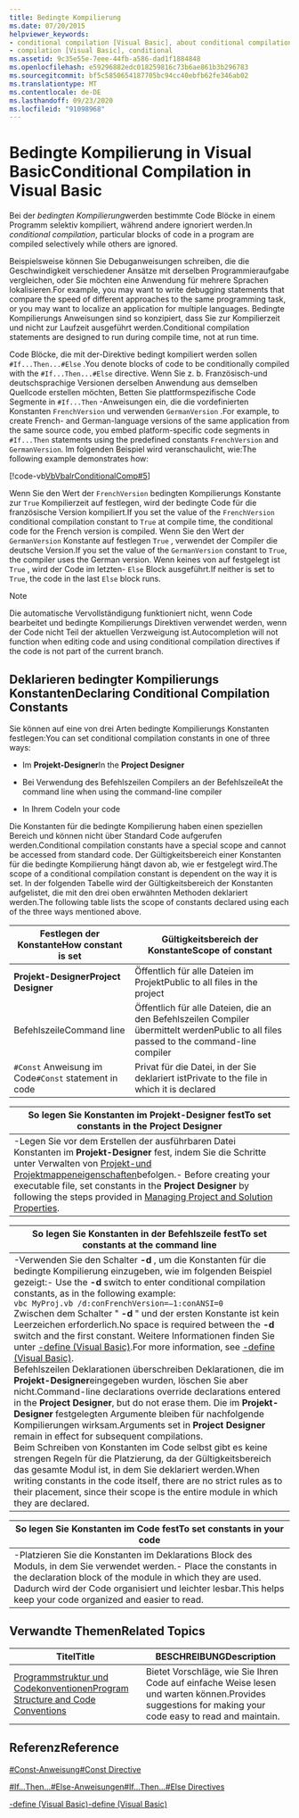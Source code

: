 ```yaml
---
title: Bedingte Kompilierung
ms.date: 07/20/2015
helpviewer_keywords:
- conditional compilation [Visual Basic], about conditional compilation
- compilation [Visual Basic], conditional
ms.assetid: 9c35e55e-7eee-44fb-a586-dad1f1884848
ms.openlocfilehash: e59296882edc018259816c73b6ae861b3b296783
ms.sourcegitcommit: bf5c5850654187705bc94cc40ebfb62fe346ab02
ms.translationtype: MT
ms.contentlocale: de-DE
ms.lasthandoff: 09/23/2020
ms.locfileid: "91098968"
---
```

# <a name="conditional-compilation-in-visual-basic"></a><span data-ttu-id="bc38d-102">Bedingte Kompilierung in Visual Basic</span><span class="sxs-lookup"><span data-stu-id="bc38d-102">Conditional Compilation in Visual Basic</span></span>

<span data-ttu-id="bc38d-103">Bei der *bedingten Kompilierung*werden bestimmte Code Blöcke in einem Programm selektiv kompiliert, während andere ignoriert werden.</span><span class="sxs-lookup"><span data-stu-id="bc38d-103">In *conditional compilation*, particular blocks of code in a program are compiled selectively while others are ignored.</span></span>  
  
 <span data-ttu-id="bc38d-104">Beispielsweise können Sie Debuganweisungen schreiben, die die Geschwindigkeit verschiedener Ansätze mit derselben Programmieraufgabe vergleichen, oder Sie möchten eine Anwendung für mehrere Sprachen lokalisieren.</span><span class="sxs-lookup"><span data-stu-id="bc38d-104">For example, you may want to write debugging statements that compare the speed of different approaches to the same programming task, or you may want to localize an application for multiple languages.</span></span> <span data-ttu-id="bc38d-105">Bedingte Kompilierungs Anweisungen sind so konzipiert, dass Sie zur Kompilierzeit und nicht zur Laufzeit ausgeführt werden.</span><span class="sxs-lookup"><span data-stu-id="bc38d-105">Conditional compilation statements are designed to run during compile time, not at run time.</span></span>  
  
 <span data-ttu-id="bc38d-106">Code Blöcke, die mit der-Direktive bedingt kompiliert werden sollen `#If...Then...#Else` .</span><span class="sxs-lookup"><span data-stu-id="bc38d-106">You denote blocks of code to be conditionally compiled with the `#If...Then...#Else` directive.</span></span> <span data-ttu-id="bc38d-107">Wenn Sie z. b. Französisch-und deutschsprachige Versionen derselben Anwendung aus demselben Quellcode erstellen möchten, Betten Sie plattformspezifische Code Segmente in `#If...Then` -Anweisungen ein, die die vordefinierten Konstanten `FrenchVersion` und verwenden `GermanVersion` .</span><span class="sxs-lookup"><span data-stu-id="bc38d-107">For example, to create French- and German-language versions of the same application from the same source code, you embed platform-specific code segments in `#If...Then` statements using the predefined constants `FrenchVersion` and `GermanVersion`.</span></span> <span data-ttu-id="bc38d-108">Im folgenden Beispiel wird veranschaulicht, wie:</span><span class="sxs-lookup"><span data-stu-id="bc38d-108">The following example demonstrates how:</span></span>  
  
 [!code-vb[VbVbalrConditionalComp#5](~/samples/snippets/visualbasic/VS_Snippets_VBCSharp/VbVbalrConditionalComp/VB/Class1.vb#5)]  
  
 <span data-ttu-id="bc38d-109">Wenn Sie den Wert der `FrenchVersion` bedingten Kompilierungs Konstante zur `True` Kompilierzeit auf festlegen, wird der bedingte Code für die französische Version kompiliert.</span><span class="sxs-lookup"><span data-stu-id="bc38d-109">If you set the value of the `FrenchVersion` conditional compilation constant to `True` at compile time, the conditional code for the French version is compiled.</span></span> <span data-ttu-id="bc38d-110">Wenn Sie den Wert der `GermanVersion` Konstante auf festlegen `True` , verwendet der Compiler die deutsche Version.</span><span class="sxs-lookup"><span data-stu-id="bc38d-110">If you set the value of the `GermanVersion` constant to `True`, the compiler uses the German version.</span></span> <span data-ttu-id="bc38d-111">Wenn keines von auf festgelegt ist `True` , wird der Code im letzten- `Else` Block ausgeführt.</span><span class="sxs-lookup"><span data-stu-id="bc38d-111">If neither is set to `True`, the code in the last `Else` block runs.</span></span>  
  
> [!NOTE]
> <span data-ttu-id="bc38d-112">Die automatische Vervollständigung funktioniert nicht, wenn Code bearbeitet und bedingte Kompilierungs Direktiven verwendet werden, wenn der Code nicht Teil der aktuellen Verzweigung ist.</span><span class="sxs-lookup"><span data-stu-id="bc38d-112">Autocompletion will not function when editing code and using conditional compilation directives if the code is not part of the current branch.</span></span>  
  
## <a name="declaring-conditional-compilation-constants"></a><span data-ttu-id="bc38d-113">Deklarieren bedingter Kompilierungs Konstanten</span><span class="sxs-lookup"><span data-stu-id="bc38d-113">Declaring Conditional Compilation Constants</span></span>  

 <span data-ttu-id="bc38d-114">Sie können auf eine von drei Arten bedingte Kompilierungs Konstanten festlegen:</span><span class="sxs-lookup"><span data-stu-id="bc38d-114">You can set conditional compilation constants in one of three ways:</span></span>  
  
- <span data-ttu-id="bc38d-115">Im **Projekt-Designer**</span><span class="sxs-lookup"><span data-stu-id="bc38d-115">In the **Project Designer**</span></span>  
  
- <span data-ttu-id="bc38d-116">Bei Verwendung des Befehlszeilen Compilers an der Befehlszeile</span><span class="sxs-lookup"><span data-stu-id="bc38d-116">At the command line when using the command-line compiler</span></span>  
  
- <span data-ttu-id="bc38d-117">In Ihrem Code</span><span class="sxs-lookup"><span data-stu-id="bc38d-117">In your code</span></span>  
  
 <span data-ttu-id="bc38d-118">Die Konstanten für die bedingte Kompilierung haben einen speziellen Bereich und können nicht über Standard Code aufgerufen werden.</span><span class="sxs-lookup"><span data-stu-id="bc38d-118">Conditional compilation constants have a special scope and cannot be accessed from standard code.</span></span> <span data-ttu-id="bc38d-119">Der Gültigkeitsbereich einer Konstanten für die bedingte Kompilierung hängt davon ab, wie er festgelegt wird.</span><span class="sxs-lookup"><span data-stu-id="bc38d-119">The scope of a conditional compilation constant is dependent on the way it is set.</span></span> <span data-ttu-id="bc38d-120">In der folgenden Tabelle wird der Gültigkeitsbereich der Konstanten aufgelistet, die mit den drei oben erwähnten Methoden deklariert werden.</span><span class="sxs-lookup"><span data-stu-id="bc38d-120">The following table lists the scope of constants declared using each of the three ways mentioned above.</span></span>  
  
|<span data-ttu-id="bc38d-121">Festlegen der Konstante</span><span class="sxs-lookup"><span data-stu-id="bc38d-121">How constant is set</span></span>|<span data-ttu-id="bc38d-122">Gültigkeitsbereich der Konstante</span><span class="sxs-lookup"><span data-stu-id="bc38d-122">Scope of constant</span></span>|  
|---|---|  
|<span data-ttu-id="bc38d-123">**Projekt-Designer**</span><span class="sxs-lookup"><span data-stu-id="bc38d-123">**Project Designer**</span></span>|<span data-ttu-id="bc38d-124">Öffentlich für alle Dateien im Projekt</span><span class="sxs-lookup"><span data-stu-id="bc38d-124">Public to all files in the project</span></span>|  
|<span data-ttu-id="bc38d-125">Befehlszeile</span><span class="sxs-lookup"><span data-stu-id="bc38d-125">Command line</span></span>|<span data-ttu-id="bc38d-126">Öffentlich für alle Dateien, die an den Befehlszeilen Compiler übermittelt werden</span><span class="sxs-lookup"><span data-stu-id="bc38d-126">Public to all files passed to the command-line compiler</span></span>|  
|<span data-ttu-id="bc38d-127">`#Const` Anweisung im Code</span><span class="sxs-lookup"><span data-stu-id="bc38d-127">`#Const` statement in code</span></span>|<span data-ttu-id="bc38d-128">Privat für die Datei, in der Sie deklariert ist</span><span class="sxs-lookup"><span data-stu-id="bc38d-128">Private to the file in which it is declared</span></span>|  
  
|<span data-ttu-id="bc38d-129">So legen Sie Konstanten im Projekt-Designer fest</span><span class="sxs-lookup"><span data-stu-id="bc38d-129">To set constants in the Project Designer</span></span>|  
|---|  
|<span data-ttu-id="bc38d-130">-Legen Sie vor dem Erstellen der ausführbaren Datei Konstanten im **Projekt-Designer** fest, indem Sie die Schritte unter Verwalten von [Projekt-und Projektmappeneigenschaften](/visualstudio/ide/managing-project-and-solution-properties)befolgen.</span><span class="sxs-lookup"><span data-stu-id="bc38d-130">-   Before creating your executable file, set constants in the **Project Designer** by following the steps provided in [Managing Project and Solution Properties](/visualstudio/ide/managing-project-and-solution-properties).</span></span>|  
  
|<span data-ttu-id="bc38d-131">So legen Sie Konstanten in der Befehlszeile fest</span><span class="sxs-lookup"><span data-stu-id="bc38d-131">To set constants at the command line</span></span>|  
|---|  
|<span data-ttu-id="bc38d-132">-Verwenden Sie den Schalter **-d** , um die Konstanten für die bedingte Kompilierung einzugeben, wie im folgenden Beispiel gezeigt:</span><span class="sxs-lookup"><span data-stu-id="bc38d-132">-   Use the **-d** switch to enter conditional compilation constants, as in the following example:</span></span><br />     `vbc MyProj.vb /d:conFrenchVersion=–1:conANSI=0`<br />     <span data-ttu-id="bc38d-133">Zwischen dem Schalter " **-d** " und der ersten Konstante ist kein Leerzeichen erforderlich.</span><span class="sxs-lookup"><span data-stu-id="bc38d-133">No space is required between the **-d** switch and the first constant.</span></span> <span data-ttu-id="bc38d-134">Weitere Informationen finden Sie unter [-define (Visual Basic)](../../reference/command-line-compiler/define.md).</span><span class="sxs-lookup"><span data-stu-id="bc38d-134">For more information, see [-define (Visual Basic)](../../reference/command-line-compiler/define.md).</span></span><br />     <span data-ttu-id="bc38d-135">Befehlszeilen Deklarationen überschreiben Deklarationen, die im **Projekt-Designer**eingegeben wurden, löschen Sie aber nicht.</span><span class="sxs-lookup"><span data-stu-id="bc38d-135">Command-line declarations override declarations entered in the **Project Designer**, but do not erase them.</span></span> <span data-ttu-id="bc38d-136">Die im **Projekt-Designer** festgelegten Argumente bleiben für nachfolgende Kompilierungen wirksam.</span><span class="sxs-lookup"><span data-stu-id="bc38d-136">Arguments set in **Project Designer** remain in effect for subsequent compilations.</span></span><br />     <span data-ttu-id="bc38d-137">Beim Schreiben von Konstanten im Code selbst gibt es keine strengen Regeln für die Platzierung, da der Gültigkeitsbereich das gesamte Modul ist, in dem Sie deklariert werden.</span><span class="sxs-lookup"><span data-stu-id="bc38d-137">When writing constants in the code itself, there are no strict rules as to their placement, since their scope is the entire module in which they are declared.</span></span>|  
  
|<span data-ttu-id="bc38d-138">So legen Sie Konstanten im Code fest</span><span class="sxs-lookup"><span data-stu-id="bc38d-138">To set constants in your code</span></span>|  
|---|  
|<span data-ttu-id="bc38d-139">-Platzieren Sie die Konstanten im Deklarations Block des Moduls, in dem Sie verwendet werden.</span><span class="sxs-lookup"><span data-stu-id="bc38d-139">-   Place the constants in the declaration block of the module in which they are used.</span></span> <span data-ttu-id="bc38d-140">Dadurch wird der Code organisiert und leichter lesbar.</span><span class="sxs-lookup"><span data-stu-id="bc38d-140">This helps keep your code organized and easier to read.</span></span>|  
  
## <a name="related-topics"></a><span data-ttu-id="bc38d-141">Verwandte Themen</span><span class="sxs-lookup"><span data-stu-id="bc38d-141">Related Topics</span></span>  
  
|<span data-ttu-id="bc38d-142">Titel</span><span class="sxs-lookup"><span data-stu-id="bc38d-142">Title</span></span>|<span data-ttu-id="bc38d-143">BESCHREIBUNG</span><span class="sxs-lookup"><span data-stu-id="bc38d-143">Description</span></span>|  
|---|---|  
|[<span data-ttu-id="bc38d-144">Programmstruktur und Codekonventionen</span><span class="sxs-lookup"><span data-stu-id="bc38d-144">Program Structure and Code Conventions</span></span>](program-structure-and-code-conventions.md)|<span data-ttu-id="bc38d-145">Bietet Vorschläge, wie Sie Ihren Code auf einfache Weise lesen und warten können.</span><span class="sxs-lookup"><span data-stu-id="bc38d-145">Provides suggestions for making your code easy to read and maintain.</span></span>|  
  
## <a name="reference"></a><span data-ttu-id="bc38d-146">Referenz</span><span class="sxs-lookup"><span data-stu-id="bc38d-146">Reference</span></span>  

 [<span data-ttu-id="bc38d-147">#Const-Anweisung</span><span class="sxs-lookup"><span data-stu-id="bc38d-147">#Const Directive</span></span>](../../language-reference/directives/const-directive.md)  
  
 [<span data-ttu-id="bc38d-148">#If...Then...#Else-Anweisungen</span><span class="sxs-lookup"><span data-stu-id="bc38d-148">#If...Then...#Else Directives</span></span>](../../language-reference/directives/if-then-else-directives.md)  
  
 [<span data-ttu-id="bc38d-149">-define (Visual Basic)</span><span class="sxs-lookup"><span data-stu-id="bc38d-149">-define (Visual Basic)</span></span>](../../reference/command-line-compiler/define.md)
